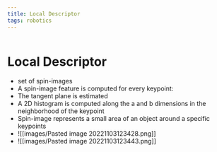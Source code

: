 ```yaml
---
title: Local Descriptor
tags: robotics 
---
```

```toc
```
# Local Descriptor
- set of spin-images
- A spin-image feature is computed for every keypoint:
- The tangent plane is estimated
- A 2D histogram is computed along the a and b dimensions in the neighborhood of the keypoint
- Spin-image represents a small area of an object around a specific keypoints
- ![[images/Pasted image 20221103123428.png]]
- ![[images/Pasted image 20221103123443.png]]



